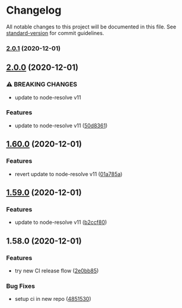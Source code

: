 # Changelog

All notable changes to this project will be documented in this file. See [standard-version](https://github.com/conventional-changelog/standard-version) for commit guidelines.

### [2.0.1](https://github.com/open-wc/open-wc/compare/v2.0.0...v2.0.1) (2020-12-01)

## [2.0.0](https://github.com/open-wc/open-wc/compare/v1.60.0...v2.0.0) (2020-12-01)


### ⚠ BREAKING CHANGES

* update to node-resolve v11

### Features

* update to node-resolve v11 ([50d8361](https://github.com/open-wc/open-wc/commit/50d836128c4dbd64617efb26afb3a127976a1cea))

## [1.60.0](https://github.com/open-wc/open-wc/compare/v1.59.0...v1.60.0) (2020-12-01)


### Features

* revert update to node-resolve v11 ([01a785a](https://github.com/open-wc/open-wc/commit/01a785a39bc29b9e820150c85894f7ee5f0fe857))

## [1.59.0](https://github.com/open-wc/open-wc/compare/v1.58.0...v1.59.0) (2020-12-01)


### Features

* update to node-resolve v11 ([b2ccf80](https://github.com/open-wc/open-wc/commit/b2ccf80226bd825d67e76de87aabc1eb26b24ac9))

## 1.58.0 (2020-12-01)


### Features

* try new CI release flow ([2e0bb85](https://github.com/open-wc/open-wc/commit/2e0bb85d29324c419e76b981ba4634be9f7d940b))


### Bug Fixes

* setup ci in new repo ([4851530](https://github.com/open-wc/open-wc/commit/48515306eedeeefcc2fac0c5258f791d5e88e647))
